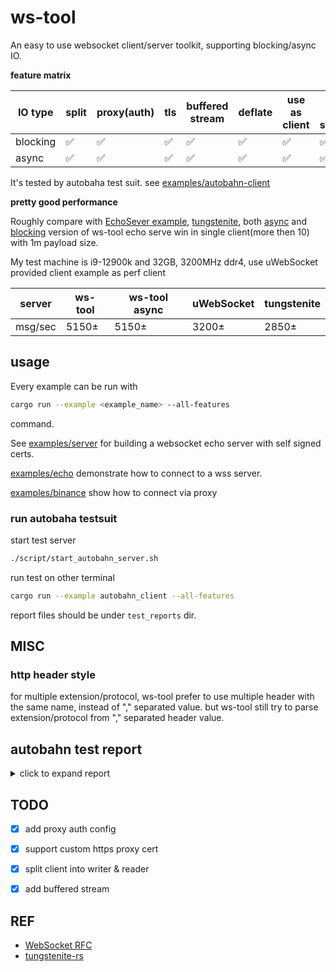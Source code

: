 # ws-tool

An easy to use websocket client/server toolkit, supporting blocking/async IO.

**feature matrix**

| IO type  | split | proxy(auth) | tls | buffered  stream | deflate | use as client | use as server |
| -------- | ----- | ----------- | --- | ---------------- | ------- | ------------- | ------------- |
| blocking | ✅     | ✅           | ✅   | ✅                | ✅       | ✅             | ✅             |
| async    | ✅     | ✅           | ✅   | ✅                | ✅       | ✅             | ✅             |


It's tested by autobaha test suit. see [examples/autobahn-client](examples/autobahn-client.rs)


**pretty good performance**

Roughly compare with [EchoSever example](https://github.com/uNetworking/uWebSockets/blob/master/examples/EchoServer.cpp),  [tungstenite](./examples/bench_tungstenite.rs), both [async](examples/bench_async_server.rs) and [blocking](examples/bench_server.rs) version of ws-tool echo serve win in single client(more then 10) with 1m payload size.

My test machine is i9-12900k and 32GB, 3200MHz ddr4, use uWebSocket provided client example as perf client

| server  | ws-tool | ws-tool async | uWebSocket | tungstenite |
| ------- | ------- | ------------- | ---------- | ----------- |
| msg/sec | 5150±   | 5150±         | 3200±      | 2850±       |


## usage

Every example can be run with

```bash
cargo run --example <example_name> --all-features
```
command.

See [examples/server](examples/server.rs) for building a websocket echo server with self signed certs.

[examples/echo](examples/echo.rs) demonstrate how to connect to a wss server.


[examples/binance](examples/binance.rs) show how to connect via proxy



### run autobaha testsuit

start test server

```bash
./script/start_autobahn_server.sh
```

run test on other terminal

```bash
cargo run --example autobahn_client --all-features
```

report files should be under `test_reports` dir.

## MISC

### http header style

for multiple extension/protocol, ws-tool prefer to use multiple header with the same name, instead of "," separated value.
but ws-tool still try to parse extension/protocol from "," separated header value.



## autobahn test report

<details>
<summary>click to expand report</summary>

![report](./assets/report.jpeg)
</details>

## TODO

- [x] add proxy auth config
- [x] support custom https proxy cert
- [x] split client into writer & reader
- [x] add buffered stream


## REF

- [WebSocket RFC](https://tools.ietf.org/html/rfc6455)
- [tungstenite-rs](https://github.com/snapview/tungstenite-rs)

